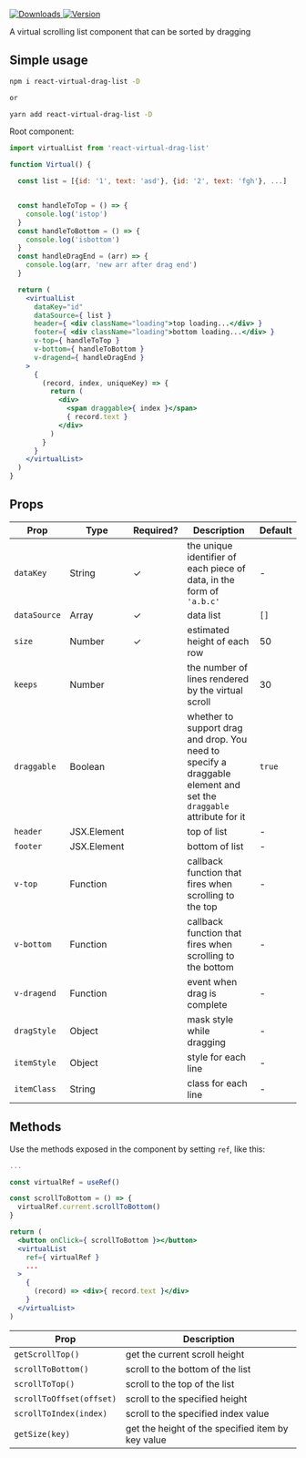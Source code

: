 <p>
  <a href="https://npm-stat.com/charts.html?package=react-virtual-drag-list">
    <img alt="Downloads" src="https://img.shields.io/npm/dm/react-virtual-drag-list.svg">
  </a>
  <a href="https://www.npmjs.com/package/react-virtual-drag-list">
    <img alt="Version" src="https://img.shields.io/npm/v/react-virtual-drag-list.svg"/>
  </a>
</p>

A virtual scrolling list component that can be sorted by dragging



## Simple usage

```bash
npm i react-virtual-drag-list -D

or

yarn add react-virtual-drag-list -D
```

Root component:
```jsx
import virtualList from 'react-virtual-drag-list'

function Virtual() {

  const list = [{id: '1', text: 'asd'}, {id: '2', text: 'fgh'}, ...]


  const handleToTop = () => {
    console.log('istop')
  }
  const handleToBottom = () => {
    console.log('isbottom')
  }
  const handleDragEnd = (arr) => {
    console.log(arr, 'new arr after drag end')
  }

  return (
    <virtualList
      dataKey="id"
      dataSource={ list }
      header={ <div className="loading">top loading...</div> }
      footer={ <div className="loading">bottom loading...</div> }
      v-top={ handleToTop }
      v-bottom={ handleToBottom }
      v-dragend={ handleDragEnd }
    >
      {
        (record, index, uniqueKey) => {
          return (
            <div>
              <span draggable>{ index }</span>
              { record.text }
            </div>
          )
        }
      }
    </virtualList>
  )
}
```

## Props

|     **Prop**    |  **Type**  | **Required?** | **Description**  |    **Default**   |
|-----------------|------------|------------|------------------|------------------|
| `dataKey`       | String     |   ✓   | the unique identifier of each piece of data, in the form of `'a.b.c'` | - |
| `dataSource`    | Array      |   ✓   | data list            | `[]` |
| `size`          | Number     |   ✓   | estimated height of each row  | 50 |
| `keeps`         | Number     |       | the number of lines rendered by the virtual scroll  | 30 |
| `draggable`     | Boolean    |       | whether to support drag and drop. You need to specify a draggable element and set the `draggable` attribute for it  | `true` |
| `header`        | JSX.Element|       | top of list            | - |
| `footer`        | JSX.Element|       | bottom of list            | - |
| `v-top`         | Function   |       | callback function that fires when scrolling to the top  | - |
| `v-bottom`      | Function   |       | callback function that fires when scrolling to the bottom  | - |
| `v-dragend`     | Function   |       | event when drag is complete  | - |
| `dragStyle`     | Object     |       | mask style while dragging  | - |
| `itemStyle`     | Object     |       | style for each line  | - |
| `itemClass`     | String     |       | class for each line  | - |

## Methods
Use the methods exposed in the component by setting `ref`, like this:
```jsx
...

const virtualRef = useRef()

const scrollToBottom = () => {
  virtualRef.current.scrollToBottom()
}

return (
  <button onClick={ scrollToBottom }></button>
  <virtualList
    ref={ virtualRef }
    ...
  >
    {
      (record) => <div>{ record.text }</div>
    }
  </virtualList>
)
```

|     **Prop**     | **Description** |
|------------------|-----------------|
| `getScrollTop()` | get the current scroll height  |
| `scrollToBottom()` | scroll to the bottom of the list  |
| `scrollToTop()` | scroll to the top of the list  |
| `scrollToOffset(offset)` | scroll to the specified height  |
| `scrollToIndex(index)` | scroll to the specified index value  |
| `getSize(key)` | get the height of the specified item by key value  |


